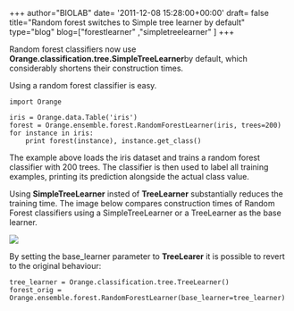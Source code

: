+++
author="BIOLAB"
date= '2011-12-08 15:28:00+00:00'
draft= false
title="Random forest switches to Simple tree learner by default"
type="blog"
blog=["forestlearner" ,"simpletreelearner" ]
+++

Random forest classifiers now use **Orange.classification.tree.SimpleTreeLearner**by default, which considerably shortens their construction times.

Using a random forest classifier is easy.



	import Orange

	iris = Orange.data.Table('iris')
	forest = Orange.ensemble.forest.RandomForestLearner(iris, trees=200)
	for instance in iris:
	    print forest(instance), instance.get_class()






The example above loads the iris dataset and trains a random forest classifier with 200 trees. The classifier is then used to label all training examples, printing its prediction alongside the actual class value.

Using **SimpleTreeLearner** insted of **TreeLearner** substantially reduces the training time. The image below compares construction times of Random Forest classifiers using a SimpleTreeLearner or a TreeLearner as the base learner.

![](/images/2011/12/08/forest_construction.png__600x641_q95_crop_upscale.png)


By setting the base_learner parameter to **TreeLearer** it is possible to revert to the original behaviour:




    
	tree_learner = Orange.classification.tree.TreeLearner()
	forest_orig = Orange.ensemble.forest.RandomForestLearner(base_learner=tree_learner)



